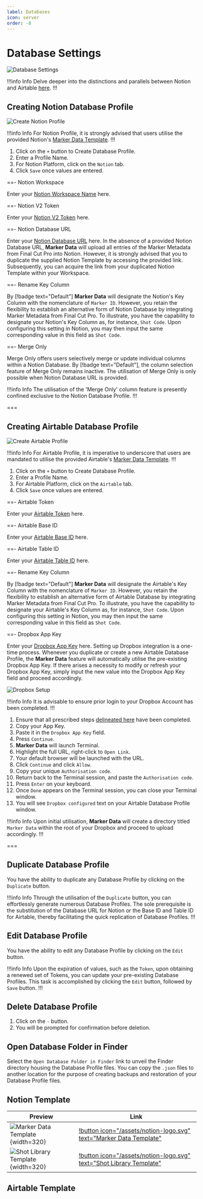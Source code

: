 ```yaml
---
label: Databases
icon: server
order: -8
---
```

# Database Settings

![Database Settings](/assets/md-database-settings.png)

!!!info Info
Delve deeper into the distinctions and parallels between Notion and Airtable [here](/databases/database-platforms).
!!!

## Creating Notion Database Profile

![Create Notion Profile](/assets/md-database-settings_01.png)

!!!info Info
For Notion Profile, it is strongly advised that users utilise the provided Notion's [Marker Data Template](/user-guide/databases/#notion-template).
!!!

1. Click on the `+` button to Create Database Profile.
2. Enter a Profile Name.
3. For Notion Platform, click on the `Notion` tab.
4. Click `Save` once values are entered.

==- Notion Workspace

Enter your [Notion Workspace Name](/databases/notion-prerequisite#obtain-your-workspace-name) here.

==- Notion V2 Token

Enter your [Notion V2 Token](/databases/notion-prerequisite#obtain-your-session-token) here.

==- Notion Database URL

Enter your [Notion Database URL](/databases/notion-prerequisite##obtain-your-database-url) here. In the absence of a provided Notion Database URL, **Marker Data** will upload all entries of the Marker Metadata from Final Cut Pro into Notion. However, it is strongly advised that you to duplicate the supplied Notion Template by accessing the provided link. Subsequently, you can acquire the link from your duplicated Notion Template within your Workspace.

==- Rename Key Column

By [!badge text="Default"] **Marker Data** will designate the Notion's Key Column with the nomenclature of `Marker ID`. However, you retain the flexibility to establish an alternative form of Notion Database by integrating Marker Metadata from Final Cut Pro. To illustrate, you have the capability to designate your Notion's Key Column as, for instance, `Shot Code`. Upon configuring this setting in Notion, you may then input the same corresponding value in this field as `Shot Code`.

==- Merge Only

Merge Only offers users selectively merge or update individual columns within a Notion Database. By [!badge text="Default"], the column selection feature of Merge Only remains inactive. The utilisation of Merge Only is only possible when Notion Database URL is provided.

!!!info Info
The utilisation of the 'Merge Only' column feature is presently confined exclusive to the Notion Database Profile.
!!!

===

## Creating Airtable Database Profile

![Create Airtable Profile](/assets/md-database-settings_02.png)

!!!info Info
For Airtable Profile, it is imperative to underscore that users are mandated to utilise the provided Airtable's [Marker Data Template](/user-guide/databases/#airtable-template).
!!!

1. Click on the `+` button to Create Database Profile.
2. Enter a Profile Name.
3. For Airtable Platform, click on the `Airtable` tab.
4. Click `Save` once values are entered.

==- Airtable Token

Enter your [Airtable Token](/databases/airtable-prerequisite#obtain-your-workspace-name) here.

==- Airtable Base ID

 Enter your [Airtable Base ID](/databases/airtable-prerequisite#obtain-your-base-id--table-id) here.
 
==- Airtable Table ID

Enter your [Airtable Table ID](/databases/airtable-prerequisite#obtain-your-base-id--table-id) here.

==- Rename Key Column

By [!badge text="Default"] **Marker Data** will designate the Airtable's Key Column with the nomenclature of `Marker ID`. However, you retain the flexibility to establish an alternative form of Airtable Database by integrating Marker Metadata from Final Cut Pro. To illustrate, you have the capability to designate your Airtable's Key Column as, for instance, `Shot Code`. Upon configuring this setting in Notion, you may then input the same corresponding value in this field as `Shot Code`.

==- Dropbox App Key

Enter your [Dropbox App Key](/databases/dropbox-prerequisite) here. Setting up Dropbox integration is a one-time process. Whenever you duplicate or create a new Airtable Database Profile, the **Marker Data** feature will automatically utilise the pre-existing Dropbox App Key. If there arises a necessity to modify or refresh your Dropbox App Key, simply input the new value into the Dropbox App Key field and proceed accordingly.

![Dropbox Setup](/assets/md-database-settings_dropbox.gif)

!!!info Info
It is advisable to ensure prior login to your Dropbox Account has been completed.
!!!

1. Ensure that all prescribed steps [delineated here](/databases/dropbox-prerequisite) have been completed.
2. Copy your App Key.
3. Paste it in the `Dropbox App Key` field.
4. Press `Continue`.
5. **Marker Data** will launch Terminal.
6. Highlight the full URL, right-click to `Open Link`.
7. Your default browser will be launched with the URL.
8. Click `Continue` and click `Allow`.
9. Copy your unique `Authorisation code`.
10. Return back to the Terminal session, and paste the `Authorisation code`.
11. Press `Enter` on your keyboard.
12. Once `Done` appears on the Terminal session, you can close your Terminal window.
13. You will see `Dropbox configured` text on your Airtable Database Profile window.

!!!info Info
Upon initial utilisation, **Marker Data** will create a directory titled `Marker Data` within the root of your Dropbox and proceed to upload accordingly.
!!!

===

## Duplicate Database Profile

You have the ability to duplicate any Database Profile by clicking on the `Duplicate` button.

!!!info Info
Through the utilisation of the `Duplicate` button, you can effortlessly generate numerous Database Profiles. The sole prerequisite is the substitution of the Database URL for Notion or the Base ID and Table ID for Airtable, thereby facilitating the quick replication of Database Profiles.
!!!

## Edit Database Profile

You have the ability to edit any Database Profile by clicking on the `Edit` button.

!!!info Info
Upon the expiration of values, such as the `Token`, upon obtaining a renewed set of Tokens, you can update your pre-existing Database Profiles. This task is accomplished by clicking the `Edit` button, followed by `Save` button.
!!!

## Delete Database Profile

1. Click on the `-` button.
2. You will be prompted for confirmation before deletion.

## Open Database Folder in Finder

Select the `Open Database Folder in Finder` link to unveil the Finder directory housing the Database Profile files. You can copy the `.json` files to another location for the purpose of creating backups and restoration of your Database Profile files.

## Notion Template

| Preview | Link |
|---|---|
| ![Marker Data Template](/assets/md-template-01.png){width=320} | [!button icon="/assets/notion-logo.svg" text="Marker Data Template"](https://theacharya.co/) |
| ![Shot Library Template](/assets/md-template-01.png){width=320} | [!button icon="/assets/notion-logo.svg" text="Shot Library Template"](https://theacharya.co/) |

## Airtable Template